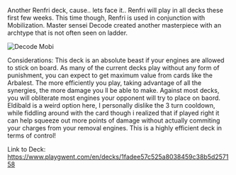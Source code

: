Another Renfri deck, cause.. lets face it.. Renfri will play in all decks these first few weeks. This time though, Renfri is used in conjunction with Mobilization. Master sensei Decode created another masterpiece with an archtype that is not often seen on ladder.

![Decode Mobi](https://user-images.githubusercontent.com/108788898/177609922-7cda168b-0040-437b-b367-755d4e707cf0.JPG)

Considerations: This deck is an absolute beast if your engines are allowed to stick on board. As many of the current decks play without any form of punishment, you can expect to get maximum value from cards like the Arbalest. The more efficiently you play, taking advantage of all the synergies, the more damage you ll be able to make. Against most decks, you will obliterate most engines your opponent will try to place on baord. Eldibald is a weird option here, I personally dislike the 3 turn cooldown, while fiddling around with the card though i realized that if played right it can help squeeze out more points of damage without actually commiting your charges from your removal engines. This is a highly efficient deck in terms of control!

Link to Deck: https://www.playgwent.com/en/decks/1fadee57c525a8038459c38b5d257158
